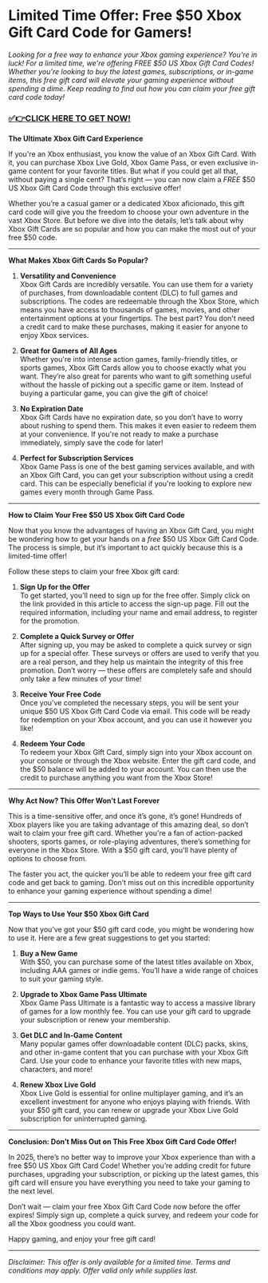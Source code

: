 # Limited Time Offer: Free $50 Xbox Gift Card Code for Gamers!

*Looking for a free way to enhance your Xbox gaming experience? You're in luck! For a limited time, we're offering FREE $50 US Xbox Gift Card Codes! Whether you're looking to buy the latest games, subscriptions, or in-game items, this free gift card will elevate your gaming experience without spending a dime. Keep reading to find out how you can claim your free gift card code today!*

### [✅👉CLICK HERE TO GET NOW!](https://shorturl.at/ix5Po)

**The Ultimate Xbox Gift Card Experience**

If you're an Xbox enthusiast, you know the value of an Xbox Gift Card. With it, you can purchase Xbox Live Gold, Xbox Game Pass, or even exclusive in-game content for your favorite titles. But what if you could get all that, without paying a single cent? That’s right — you can now claim a *FREE* $50 US Xbox Gift Card Code through this exclusive offer!

Whether you’re a casual gamer or a dedicated Xbox aficionado, this gift card code will give you the freedom to choose your own adventure in the vast Xbox Store. But before we dive into the details, let’s talk about why Xbox Gift Cards are so popular and how you can make the most out of your free $50 code.

---

**What Makes Xbox Gift Cards So Popular?**

1. **Versatility and Convenience**  
   Xbox Gift Cards are incredibly versatile. You can use them for a variety of purchases, from downloadable content (DLC) to full games and subscriptions. The codes are redeemable through the Xbox Store, which means you have access to thousands of games, movies, and other entertainment options at your fingertips. The best part? You don't need a credit card to make these purchases, making it easier for anyone to enjoy Xbox services.

2. **Great for Gamers of All Ages**  
   Whether you're into intense action games, family-friendly titles, or sports games, Xbox Gift Cards allow you to choose exactly what you want. They’re also great for parents who want to gift something useful without the hassle of picking out a specific game or item. Instead of buying a particular game, you can give the gift of choice!

3. **No Expiration Date**  
   Xbox Gift Cards have no expiration date, so you don’t have to worry about rushing to spend them. This makes it even easier to redeem them at your convenience. If you're not ready to make a purchase immediately, simply save the code for later!

4. **Perfect for Subscription Services**  
   Xbox Game Pass is one of the best gaming services available, and with an Xbox Gift Card, you can get your subscription without using a credit card. This can be especially beneficial if you're looking to explore new games every month through Game Pass.

---

**How to Claim Your Free $50 US Xbox Gift Card Code**

Now that you know the advantages of having an Xbox Gift Card, you might be wondering how to get your hands on a *free* $50 US Xbox Gift Card Code. The process is simple, but it’s important to act quickly because this is a limited-time offer!

Follow these steps to claim your free Xbox gift card:

1. **Sign Up for the Offer**  
   To get started, you’ll need to sign up for the free offer. Simply click on the link provided in this article to access the sign-up page. Fill out the required information, including your name and email address, to register for the promotion.

2. **Complete a Quick Survey or Offer**  
   After signing up, you may be asked to complete a quick survey or sign up for a special offer. These surveys or offers are used to verify that you are a real person, and they help us maintain the integrity of this free promotion. Don’t worry — these offers are completely safe and should only take a few minutes of your time!

3. **Receive Your Free Code**  
   Once you’ve completed the necessary steps, you will be sent your unique $50 US Xbox Gift Card Code via email. This code will be ready for redemption on your Xbox account, and you can use it however you like!

4. **Redeem Your Code**  
   To redeem your Xbox Gift Card, simply sign into your Xbox account on your console or through the Xbox website. Enter the gift card code, and the $50 balance will be added to your account. You can then use the credit to purchase anything you want from the Xbox Store!

---

**Why Act Now? This Offer Won’t Last Forever**

This is a time-sensitive offer, and once it’s gone, it’s gone! Hundreds of Xbox players like you are taking advantage of this amazing deal, so don’t wait to claim your free gift card. Whether you're a fan of action-packed shooters, sports games, or role-playing adventures, there’s something for everyone in the Xbox Store. With a $50 gift card, you'll have plenty of options to choose from.

The faster you act, the quicker you’ll be able to redeem your free gift card code and get back to gaming. Don’t miss out on this incredible opportunity to enhance your gaming experience without spending a dime!

---

**Top Ways to Use Your $50 Xbox Gift Card**

Now that you’ve got your $50 gift card code, you might be wondering how to use it. Here are a few great suggestions to get you started:

1. **Buy a New Game**  
   With $50, you can purchase some of the latest titles available on Xbox, including AAA games or indie gems. You’ll have a wide range of choices to suit your gaming style.

2. **Upgrade to Xbox Game Pass Ultimate**  
   Xbox Game Pass Ultimate is a fantastic way to access a massive library of games for a low monthly fee. You can use your gift card to upgrade your subscription or renew your membership.

3. **Get DLC and In-Game Content**  
   Many popular games offer downloadable content (DLC) packs, skins, and other in-game content that you can purchase with your Xbox Gift Card. Use your code to enhance your favorite titles with new maps, characters, and more!

4. **Renew Xbox Live Gold**  
   Xbox Live Gold is essential for online multiplayer gaming, and it’s an excellent investment for anyone who enjoys playing with friends. With your $50 gift card, you can renew or upgrade your Xbox Live Gold subscription for uninterrupted gaming.

---

**Conclusion: Don’t Miss Out on This Free Xbox Gift Card Code Offer!**

In 2025, there’s no better way to improve your Xbox experience than with a free $50 US Xbox Gift Card Code! Whether you’re adding credit for future purchases, upgrading your subscription, or picking up the latest games, this gift card will ensure you have everything you need to take your gaming to the next level. 

Don’t wait — claim your free Xbox Gift Card Code now before the offer expires! Simply sign up, complete a quick survey, and redeem your code for all the Xbox goodness you could want.

Happy gaming, and enjoy your free gift card!

---

*Disclaimer: This offer is only available for a limited time. Terms and conditions may apply. Offer valid only while supplies last.*
